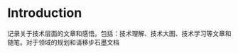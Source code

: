 <!--
 * @Author: 星啸(陈远宏)
 * @Date: 2020-11-24 09:35:42
 * @LastEditTime: 2020-12-15 14:35:25
 * @LastEditors: 星啸(陈远宏)
 * @Description: 
 * @FilePath: /my-git-book/README.md
-->
# Introduction

记录关于技术层面的文章和感悟。包括：技术理解、技术大图、技术学习等文章和随笔。对于领域的规划和请移步石墨文档
